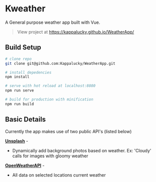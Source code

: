 # Kweather

A General purpose weather app built with Vue.

> View project at https://kappalucky.github.io/WeatherApp/

## Build Setup

```bash
# clone repo
git clone git@github.com:Kappalucky/WeatherApp.git

# install depedencies
npm install

# serve with hot reload at localhost:8080
npm run serve

# build for production with minification
npm run build
```

## Basic Details

Currently the app makes use of two public API's (listed below)

**[Unsplash](https://unsplash.com)** -

- Dynamically add background photos based on weather. Ex: 'Cloudy' calls for images with gloomy weather

**[OpenWeatherAPI](https://kappalucky.github.io/WeatherApp/)** -

- All data on selected locations current weather
